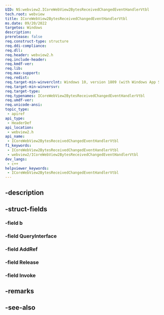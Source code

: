 ```yaml
---
UID: NS:webview2.ICoreWebView2BytesReceivedChangedEventHandlerVtbl
tech.root: webview
title: ICoreWebView2BytesReceivedChangedEventHandlerVtbl
ms.date: 09/20/2022
targetos: Windows
description: 
prerelease: false
req.construct-type: structure
req.ddi-compliance: 
req.dll: 
req.header: webview2.h
req.include-header: 
req.kmdf-ver: 
req.lib: 
req.max-support: 
req.redist: 
req.target-min-winverclnt: Windows 10, version 1809 (with Windows App SDK 1.1 or later)
req.target-min-winversvr: 
req.target-type: 
req.typenames: ICoreWebView2BytesReceivedChangedEventHandlerVtbl
req.umdf-ver: 
req.unicode-ansi: 
topic_type:
 - apiref
api_type:
 - HeaderDef
api_location:
 - webview2.h
api_name:
 - ICoreWebView2BytesReceivedChangedEventHandlerVtbl
f1_keywords:
 - ICoreWebView2BytesReceivedChangedEventHandlerVtbl
 - webview2/ICoreWebView2BytesReceivedChangedEventHandlerVtbl
dev_langs:
 - c++
helpviewer_keywords:
 - ICoreWebView2BytesReceivedChangedEventHandlerVtbl
---
```


## -description

## -struct-fields

### -field b

### -field QueryInterface

### -field AddRef

### -field Release

### -field Invoke

## -remarks

## -see-also

